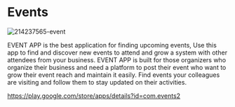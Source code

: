 # Events

![214237565-event](https://user-images.githubusercontent.com/38525302/75146648-59c56c00-571d-11ea-8161-ee5a774d5a79.jpg)


EVENT APP is the best application for finding upcoming events, Use this app to find and discover new events to attend and grow a system with other attendees from your business. EVENT APP is built for those organizers who organize their business and need a platform to post their event who want to grow their event reach and maintain it easily. Find events your colleagues are visiting and follow them to stay updated on their activities.


https://play.google.com/store/apps/details?id=com.events2
